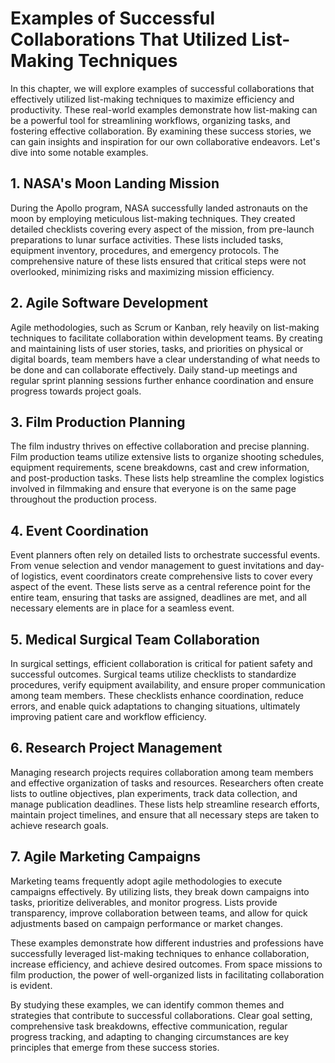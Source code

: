 Examples of Successful Collaborations That Utilized List-Making Techniques
======================================================================================

In this chapter, we will explore examples of successful collaborations that effectively utilized list-making techniques to maximize efficiency and productivity. These real-world examples demonstrate how list-making can be a powerful tool for streamlining workflows, organizing tasks, and fostering effective collaboration. By examining these success stories, we can gain insights and inspiration for our own collaborative endeavors. Let's dive into some notable examples.

**1. NASA's Moon Landing Mission**
----------------------------------

During the Apollo program, NASA successfully landed astronauts on the moon by employing meticulous list-making techniques. They created detailed checklists covering every aspect of the mission, from pre-launch preparations to lunar surface activities. These lists included tasks, equipment inventory, procedures, and emergency protocols. The comprehensive nature of these lists ensured that critical steps were not overlooked, minimizing risks and maximizing mission efficiency.

**2. Agile Software Development**
---------------------------------

Agile methodologies, such as Scrum or Kanban, rely heavily on list-making techniques to facilitate collaboration within development teams. By creating and maintaining lists of user stories, tasks, and priorities on physical or digital boards, team members have a clear understanding of what needs to be done and can collaborate effectively. Daily stand-up meetings and regular sprint planning sessions further enhance coordination and ensure progress towards project goals.

**3. Film Production Planning**
-------------------------------

The film industry thrives on effective collaboration and precise planning. Film production teams utilize extensive lists to organize shooting schedules, equipment requirements, scene breakdowns, cast and crew information, and post-production tasks. These lists help streamline the complex logistics involved in filmmaking and ensure that everyone is on the same page throughout the production process.

**4. Event Coordination**
-------------------------

Event planners often rely on detailed lists to orchestrate successful events. From venue selection and vendor management to guest invitations and day-of logistics, event coordinators create comprehensive lists to cover every aspect of the event. These lists serve as a central reference point for the entire team, ensuring that tasks are assigned, deadlines are met, and all necessary elements are in place for a seamless event.

**5. Medical Surgical Team Collaboration**
------------------------------------------

In surgical settings, efficient collaboration is critical for patient safety and successful outcomes. Surgical teams utilize checklists to standardize procedures, verify equipment availability, and ensure proper communication among team members. These checklists enhance coordination, reduce errors, and enable quick adaptations to changing situations, ultimately improving patient care and workflow efficiency.

**6. Research Project Management**
----------------------------------

Managing research projects requires collaboration among team members and effective organization of tasks and resources. Researchers often create lists to outline objectives, plan experiments, track data collection, and manage publication deadlines. These lists help streamline research efforts, maintain project timelines, and ensure that all necessary steps are taken to achieve research goals.

**7. Agile Marketing Campaigns**
--------------------------------

Marketing teams frequently adopt agile methodologies to execute campaigns effectively. By utilizing lists, they break down campaigns into tasks, prioritize deliverables, and monitor progress. Lists provide transparency, improve collaboration between teams, and allow for quick adjustments based on campaign performance or market changes.

These examples demonstrate how different industries and professions have successfully leveraged list-making techniques to enhance collaboration, increase efficiency, and achieve desired outcomes. From space missions to film production, the power of well-organized lists in facilitating collaboration is evident.

By studying these examples, we can identify common themes and strategies that contribute to successful collaborations. Clear goal setting, comprehensive task breakdowns, effective communication, regular progress tracking, and adapting to changing circumstances are key principles that emerge from these success stories.
